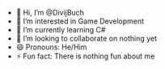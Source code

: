 - 👋 Hi, I’m @DivijBuch
- 👀 I’m interested in Game Development
- 🌱 I’m currently learning C#
- 💞️ I’m looking to collaborate on nothing yet
- 😄 Pronouns: He/Him
- ⚡ Fun fact: There is nothing fun about me

<!---
DivijBuch/DivijBuch is a ✨ special ✨ repository because its `README.md` (this file) appears on your GitHub profile.
You can click the Preview link to take a look at your changes.
--->
